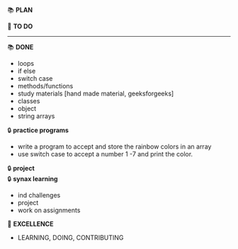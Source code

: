 :books: **PLAN**

:book: **TO DO**


-----------------------------
 :books: **DONE**  
 
- loops
- if else
- switch case
- methods/functions
- study materials [hand made material, geeksforgeeks]
- classes
- object
- string arrays

:lock: **practice programs**  
* write a program to accept and store the rainbow colors in an array
* use switch case to accept a number 1 -7 and print the color.




:lock: **project**  
:lock: **synax learning**

- ind challenges
- project
- work on assignments

:key: **EXCELLENCE**

- LEARNING, DOING, CONTRIBUTING
